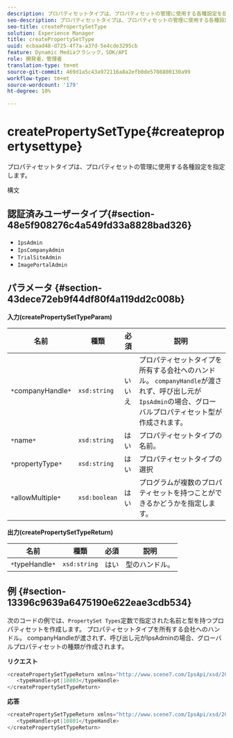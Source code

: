 ```yaml
---
description: プロパティセットタイプは、プロパティセットの管理に使用する各種設定を指定します。
seo-description: プロパティセットタイプは、プロパティセットの管理に使用する各種設定を指定します。
seo-title: createPropertySetType
solution: Experience Manager
title: createPropertySetType
uuid: ecbaad48-d725-4f7a-a37d-5e4cde3295cb
feature: Dynamic Mediaクラシック，SDK/API
role: 開発者，管理者
translation-type: tm+mt
source-git-commit: 469d1a5c43a972116a8a2efb0de5708800130a99
workflow-type: tm+mt
source-wordcount: '179'
ht-degree: 10%

---
```



# createPropertySetType{#createpropertysettype}

プロパティセットタイプは、プロパティセットの管理に使用する各種設定を指定します。

構文

## 認証済みユーザータイプ{#section-48e5f908276c4a549fd33a8828bad326}

* `IpsAdmin`
* `IpsCompanyAdmin`
* `TrialSiteAdmin`
* `ImagePortalAdmin`

## パラメータ {#section-43dece72eb9f44df80f4a119dd2c008b}

**入力(createPropertySetTypeParam)**

| 名前 | 種類 | 必須 | 説明 |
|---|---|---|---|
| `*`companyHandle`*` | `xsd:string` | いいえ | プロパティセットタイプを所有する会社へのハンドル。 `companyHandle`が渡されず、呼び出し元が`IpsAdmin`の場合、グローバルプロパティセット型が作成されます。 |
| `*`name`*` | `xsd:string` | はい | プロパティセットタイプの名前。 |
| `*`propertyType`*` | `xsd:string` | はい | プロパティセットタイプの選択 |
| `*`allowMultiple`*` | `xsd:boolean` | はい | プログラムが複数のプロパティセットを持つことができるかどうかを指定します。 |

**出力(createPropertySetTypeReturn)**

| 名前 | 種類 | 必須 | 説明 |
|---|---|---|---|
| `*`typeHandle`*` | `xsd:string` | はい | 型のハンドル。 |

## 例 {#section-13396c9639a6475190e622eae3cdb534}

次のコードの例では、`PropertySet Types`定数で指定された名前と型を持つプロパティセットを作成します。 プロパティセットタイプを所有する会社へのハンドル。 companyHandleが渡されず、呼び出し元がIpsAdminの場合、グローバルプロパティセットの種類が作成されます。

**リクエスト**

```java
<createPropertySetTypeReturn xmlns="http://www.scene7.com/IpsApi/xsd/2008-01-15">
   <typeHandle>pt|10803</typeHandle>
</createPropertySetTypeReturn>
```

**応答**

```java
<createPropertySetTypeReturn xmlns="http://www.scene7.com/IpsApi/xsd/2008-01-15">
   <typeHandle>pt|10801</typeHandle>
</createPropertySetTypeReturn>
```

